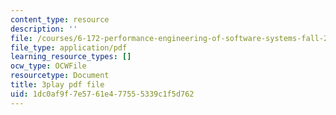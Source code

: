 ```yaml
---
content_type: resource
description: ''
file: /courses/6-172-performance-engineering-of-software-systems-fall-2018/1dc0af9f7e5761e477555339c1f5d762_6I26_r1BKd8.pdf
file_type: application/pdf
learning_resource_types: []
ocw_type: OCWFile
resourcetype: Document
title: 3play pdf file
uid: 1dc0af9f-7e57-61e4-7755-5339c1f5d762
---
```

